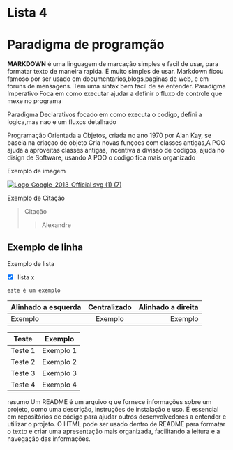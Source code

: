 
# Lista 4

# Paradigma de programção
**MARKDOWN** é uma linguagem de marcação simples e facil de usar, para formatar texto de maneira rapida. É muito simples de usar.
Markdown ficou famoso por ser usado em documentarios,blogs,paginas de web, e em foruns de mensagens.
Tem uma sintax bem facil de se entender.
Paradigma Imperativo 
Foca em como executar ajudar a definir o fluxo de controle que mexe no programa

Paradigma Declarativos
focado em como executa o codigo, defini a logica,mas nao e um fluxos detalhado

Programação Orientada a Objetos, criada no ano 1970 por Alan Kay, se baseia na criaçao de objeto
Cria novas funçoes com classes antigas,A POO ajuda a aproveitas classes antigas, incentiva a divisao de codigos, ajuda no disign de Software, usando A POO o codigo fica mais organizado





Exemplo de imagem

[![Logo_Google_2013_Official svg (1) (7)](https://user-images.githubusercontent.com/55323701/82508957-fad58000-9adc-11ea-899a-b43ba9f83fd8.png)](https://google.com.br)

Exemplo de Citação
> Citação
> >Alexandre
> 
Exemplo de linha
-----
Exemplo de lista
-[x] lista x

` este é um exemplo `


Alinhado a esquerda | Centralizado | Alinhado a direita
:--------- | :------: | -------:
Exemplo | Exemplo | Exemplo

Teste   | Exemplo
------- | ------
Teste 1 | Exemplo 1
Teste 2 | Exemplo 2
Teste 3 | Exemplo 3
Teste 4 | Exemplo 4

resumo
Um README é um arquivo q ue fornece informações sobre um projeto, como uma descrição, instruções de instalação e uso. É essencial em repositórios de código para ajudar outros desenvolvedores a entender e utilizar o projeto. O HTML pode ser usado dentro de README para formatar o texto e criar uma apresentação mais organizada, facilitando a leitura e a navegação das informações.